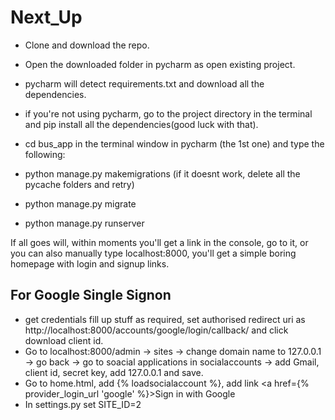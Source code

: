# Next_Up
- Clone and download the repo.
- Open the downloaded folder in pycharm as open existing project.
- pycharm will detect requirements.txt and download all the dependencies.
- if you're not using pycharm, go to the project directory in the terminal and pip install all the dependencies(good luck with that).
- cd bus_app in the terminal window in pycharm (the 1st one) and type the following:

- python manage.py makemigrations (if it doesnt work, delete all the pycache folders and retry)
- python manage.py migrate
- python manage.py runserver

If all goes will, within moments you'll get a link in the console, go to it, or you can also manually type localhost:8000, you'll get a simple boring homepage with login and signup links.

## For Google Single Signon
- get credentials fill up stuff as required, set authorised redirect uri as http://localhost:8000/accounts/google/login/callback/ and click download client id.
- Go to localhost:8000/admin -> sites -> change domain name to 127.0.0.1 -> go back -> go to soacial applications in socialaccounts -> add Gmail, client id, secret key, add 127.0.0.1 and save.
- Go to home.html, add {% loadsocialaccount %}, add link <a href={% provider_login_url 'google' %}>Sign in with Google</a>
- In settings.py set SITE_ID=2
